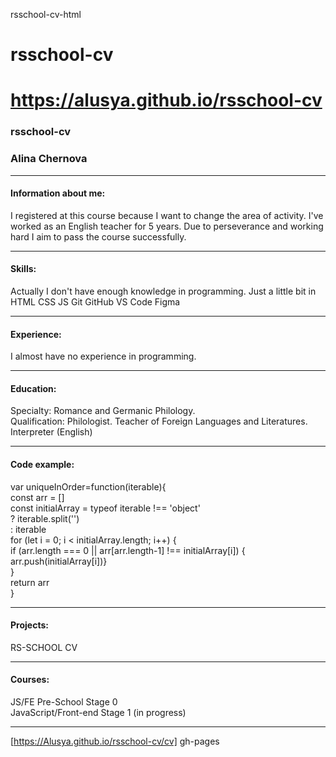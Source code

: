 rsschool-cv-html
# rsschool-cv
https://alusya.github.io/rsschool-cv
=======
### rsschool-cv    
### **Alina Chernova**    
*********


#### Information about me:  
I registered at this course because I want to change the area of activity. I've worked as an English teacher for 5 years. Due to perseverance and working hard I aim to pass the course successfully.
*********


#### Skills:  
Actually I don't have enough knowledge in programming. Just a little bit in
HTML
CSS
JS
Git
GitHub
VS Code
Figma
*********


#### Experience:  
I almost have no experience in programming.  
*********


#### Education:
Specialty: Romance and Germanic Philology.  
Qualification: Philologist. Teacher of Foreign Languages and Literatures. Interpreter (English)  
*********


#### Code example:          
var uniqueInOrder=function(iterable){  
    const arr = []  
    const initialArray = typeof iterable !== 'object'  
        ? iterable.split('')  
        : iterable  
    for (let i = 0; i < initialArray.length; i++) {  
      if (arr.length === 0 || arr[arr.length-1] !== initialArray[i]) {  
        arr.push(initialArray[i])}  
        }  
        return arr  
        }   
*********


#### Projects:  
RS-SCHOOL CV
*********


#### Courses:  
JS/FE Pre-School Stage 0  
JavaScript/Front-end Stage 1 (in progress)
*********


[https://Alusya.github.io/rsschool-cv/cv]
gh-pages
